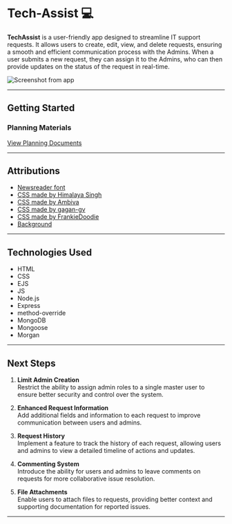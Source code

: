 # Tech-Assist  💻

**TechAssist** is a user-friendly app designed to streamline IT support requests. It allows users to create, edit, view, and delete requests, ensuring a smooth and efficient communication process with the Admins. When a user submits a new request, they can assign it to the Admins, who can then provide updates on the status of the request in real-time.


![Screenshot from app](https://i.ibb.co/41Mf4th/app-screen-shot.png)  

----------

## Getting Started

### Planning Materials

[View Planning Documents](https://trello.com/b/4lYVn0Na/requests-management-system)

----------

## Attributions

-   [Newsreader font](https://fonts.google.com/specimen/Newsreader)
-   [CSS made by Himalaya Singh](https://getcssscan.com/css-checkboxes-examples)
-   [CSS made by Ambiva](https://codepen.io/ambiva/pen/bGNWwyg)
-   [CSS made by gagan-gv](https://getcssscan.com/css-buttons-examples)
-   [CSS made by FrankieDoodie](https://frontendresource.com/css-select-boxes/)
-   [Background](https://heropatterns.com/)
----------

## Technologies Used

-   HTML
-   CSS
-   EJS
-   JS
-   Node.js
-   Express
-   method-override
-   MongoDB
-   Mongoose
-   Morgan
  
----------

## Next Steps  

1. **Limit Admin Creation**  
   Restrict the ability to assign admin roles to a single master user to ensure better security and control over the system.  

2. **Enhanced Request Information**  
   Add additional fields and information to each request to improve communication between users and admins.  

3. **Request History**  
   Implement a feature to track the history of each request, allowing users and admins to view a detailed timeline of actions and updates.  

4. **Commenting System**  
   Introduce the ability for users and admins to leave comments on requests for more collaborative issue resolution.  

5. **File Attachments**  
   Enable users to attach files to requests, providing better context and supporting documentation for reported issues.  


----------